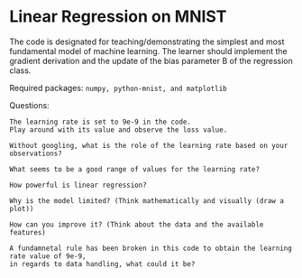 # Linear Regression on MNIST

The code is designated for teaching/demonstrating the simplest and most fundamental model of machine learning. The learner should implement the gradient derivation and the update of the bias parameter B of the regression class.

Required packages:
``` numpy, python-mnist, and matplotlib ```

Questions:
```
The learning rate is set to 9e-9 in the code. 
Play around with its value and observe the loss value.

Without googling, what is the role of the learning rate based on your observations?

What seems to be a good range of values for the learning rate?

How powerful is linear regression?

Why is the model limited? (Think mathematically and visually (draw a plot))

How can you improve it? (Think about the data and the available features)

A fundamnetal rule has been broken in this code to obtain the learning rate value of 9e-9, 
in regards to data handling, what could it be?
```
